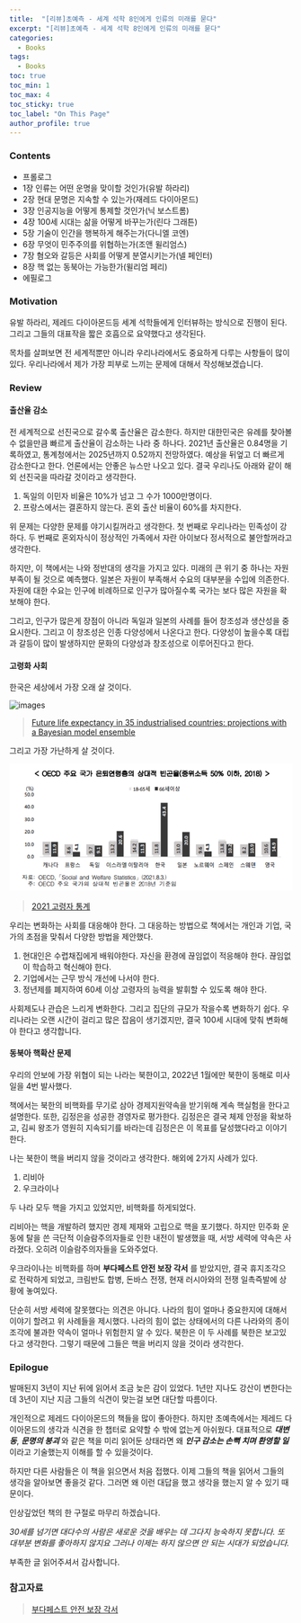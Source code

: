 ```yaml
---
title:  "[리뷰]초예측 - 세계 석학 8인에게 인류의 미래를 묻다"
excerpt: "[리뷰]초예측 - 세계 석학 8인에게 인류의 미래를 묻다"
categories:
  - Books
tags:
  - Books
toc: true
toc_min: 1
toc_max: 4
toc_sticky: true
toc_label: "On This Page"
author_profile: true
---
```


### Contents

* 프롤로그
* 1장 인류는 어떤 운명을 맞이할 것인가(유발 하라리)
* 2장 현대 문명은 지속할 수 있는가(재레드 다이아몬드)
* 3장 인공지능을 어떻게 통제할 것인가(닉 보스트롬)
* 4장 100세 시대는 삶을 어떻게 바꾸는가(린다 그래튼)
* 5장 기술이 인간을 행복하게 해주는가(다니엘 코엔)
* 6장 무엇이 민주주의를 위협하는가(조앤 윌리엄스)
* 7장 혐오와 갈등은 사회를 어떻게 분열시키는가(넬 페인터)
* 8장 핵 없는 동북아는 가능한가(윌리엄 페리)
* 에필로그

### Motivation

유발 하라리, 제레드 다이아몬드등 세계 석학들에게 인터뷰하는 방식으로 진행이 된다. 그리고 그들의 대표작을 짧은 호흡으로 요약했다고 생각된다. 

목차를 살펴보면 전 세계적뿐만 아니라 우리나라에서도 중요하게 다루는 사항들이 많이 있다. 우리나라에서 제가 가장 피부로 느끼는 문제에 대해서 작성해보겠습니다.

### Review

#### 출산율 감소

전 세계적으로 선진국으로 갈수록 출산율은 감소한다. 하지만 대한민국은 유례를 찾아볼 수 없을만큼 빠르게 출산율이 감소하는 나라 중 하나다. 2021년 출산율은 0.84명을 기록하였고, 통계청에서는 2025년까지 0.52까지 전망하였다. 예상을 뒤엎고 더 빠르게 감소한다고 한다. 언론에서는 안좋은 뉴스만 나오고 있다. 결국 우리나도 아래와 같이 해외 선진국을 따라갈 것이라고 생각한다.

1. 독일의 이민자 비율은 10%가 넘고 그 수가 1000만명이다.
2. 프랑스에서는 결혼하지 않는다. 혼외 출산 비율이 60%를 차지한다.

위 문제는 다양한 문제를 야기시킬꺼라고 생각한다. 첫 번째로 우리나라는 민족성이 강하다. 두 번째로 혼외자식이 정상적인 가족에서 자란 아이보다 정서적으로 불안할꺼라고 생각한다.

하지만, 이 책에서는 나와 정반대의 생각을 가지고 있다. 미래의 큰 위기 중 하나는 자원 부족이 될 것으로 예측했다. 일본은 자원이 부족해서 수요의 대부분을 수입에 의존한다. 자원에 대한 수요는 인구에 비례하므로 인구가 많아질수록 국가는 보다 많은 자원을 확보해야 한다.

그리고, 인구가 많은게 장점이 아니라 독일과 일본의 사례를 들어 창조성과 생산성을 중요시한다. 그리고 이 창조성은 인종 다양성에서 나온다고 한다. 다양성이 높을수록 대립과 갈등이 많이 발생하지만 문화의 다양성과 창조성으로 이루어진다고 한다. 

#### 고령화 사회

한국은 세상에서 가장 오래 살 것이다.

![images](https://els-jbs-prod-cdn.jbs.elsevierhealth.com/cms/attachment/8010425e-f3ff-48f5-ae2f-d32e94fa5dfa/gr1.jpg)

> [Future life expectancy in 35 industrialised countries: projections with a Bayesian model ensemble](https://www.thelancet.com/journals/lancet/article/PIIS0140-6736(16)32381-9/fulltext)

그리고 가장 가난하게 살 것이다.

![images](/assets/images/books/hyperprediction1.png)

> [2021 고령자 통계](https://kostat.go.kr/portal/korea/kor_nw/1/1/index.board?bmode=read&aSeq=403253)

우리는 변화하는 사회를 대응해야 한다. 그 대응하는 방법으로 책에서는 개인과 기업, 국가의 초점을 맞춰서 다양한 방법을 제안했다.

1. 현대인은 수렵채집에게 배워야한다. 자신을 환경에 끊임없이 적응해야 한다. 끊임없이 학습하고 혁신해야 한다.
2. 기업에서는 근무 방식 개선에 나서야 한다.
3. 정년제를 폐지하여 60세 이상 고령자의 능력을 발휘할 수 있도록 해야 한다.  

사회제도나 관습은 느리게 변화한다. 그리고 집단의 규모가 작을수록 변화하기 쉽다. 우리나라는 오랜 시간이 걸리고 많은 잡음이 생기겠지만, 결국 100세 시대에 맞춰 변화해야 한다고 생각합니다. 

#### 동북아 핵확산 문제

우리의 안보에 가장 위협이 되는 나라는 북한이고, 2022년 1월에만 북한이 동해로 미사일을 4번 발사했다.

책에서는 북한의 비핵화를 무기로 삼아 경제지원약속을 받기위해 계속 핵실험을 한다고 설명한다. 또한, 김정은을 성공한 경영자로 평가한다. 김정은은 결국 체제 안정을 확보하고, 김씨 왕조가 영원히 지속되기를 바라는데 김정은은 이 목표를 달성했다라고 이야기한다.

나는 북한이 핵을 버리지 않을 것이라고 생각한다. 해외에 2가지 사례가 있다.

1. 리비아
2. 우크라이나

두 나라 모두 핵을 가지고 있었지만, 비핵화를 하게되었다. 

리비아는 핵을 개발하려 했지만 경제 제재와 고립으로 핵을 포기했다. 하지만 민주화 운동에 탈을 쓴 극단적 이슬람주의자들로 인한 내전이 발생했을 때, 서방 세력에 약속은 사라졌다. 오히려 이슬람주의자들을 도와주었다.

우크라이나는 비핵화를 하며 **부다페스트 안전 보장 각서** 를 받았지만, 결국 휴지조각으로 전락하게 되었고, 크림반도 합병, 돈바스 전쟁, 현재 러시아와의 전쟁 일촉즉발에 상황에 놓여있다.

단순히 서방 세력에 잘못했다는 의견은 아니다. 나라의 힘이 얼마나 중요한지에 대해서 이야기 할려고 위 사례들을 제시했다. 나라의 힘이 없는 상태에서의 다른 나라와의 종이조각에 불과한 약속이 얼마나 위험한지 알 수 있다. 북한은 이 두 사례를 북한은 보고있다고 생각한다. 그렇기 때문에 그들은 핵을 버리지 않을 것이라 생각한다.

### Epilogue

발매된지 3년이 지난 뒤에 읽어서 조금 늦은 감이 있었다. 1년만 지나도 강산이 변한다는데 3년이 지난 지금 그들의 식견이 맞는걸 보면 대단할 따름이다. 

개인적으로 제레드 다이아몬드의 책들을 많이 좋아한다. 하지만 초예측에서는 제레드 다이아몬드의 생각과 식견을 한 챕터로 요약할 수 밖에 없는게 아쉬웠다. 대표적으로 ***대변동***, ***문명의 붕괴*** 와 같은 책을 미리 읽어둔 상태라면 왜 ***인구 감소는 손뼉 치며 환영할 일*** 이라고 기술했는지 이해를 할 수 있을것이다.

하지만 다른 사람들은 이 책을 읽으면서 처음 접했다. 이제 그들의 책을 읽어서 그들의 생각을 알아보면 좋을것 같다. 그러면 왜 이런 대답을 했고 생각을 했는지 알 수 있기 때문이다.

인상깊었던 책의 한 구절로 마무리 하겠습니다.

*30세를 넘기면 대다수의 사람은 새로운 것을 배우는 데 그다지 능숙하지 못합니다. 또 대부분 변화를 좋아하지 않지요 그러나 이제는 하지 않으면 안 되는 시대가 되었습니다.*

부족한 글 읽어주셔서 감사합니다.

### 참고자료

> [부다페스트 안전 보장 각서](http://www.rispark.org/data/data_5?tpf=board/view&board_code=17&code=362)